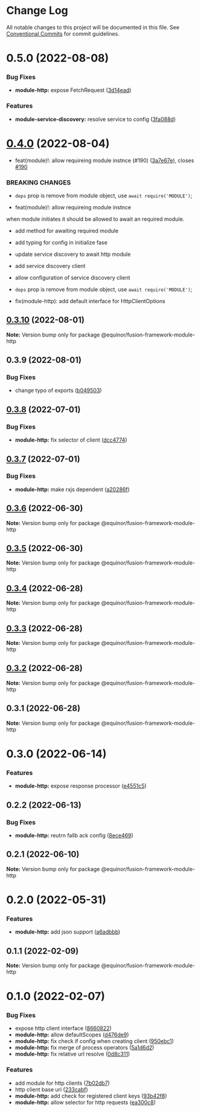 # Change Log

All notable changes to this project will be documented in this file.
See [Conventional Commits](https://conventionalcommits.org) for commit guidelines.

# 0.5.0 (2022-08-08)


### Bug Fixes

* **module-http:** expose FetchRequest ([3d14ead](https://github.com/equinor/fusion-framework/commit/3d14ead0d78b36db091c6645ff1b69101e1f911f))


### Features

* **module-service-discovery:** resolve service to config ([3fa088d](https://github.com/equinor/fusion-framework/commit/3fa088d2ced8136447df6949928f1af9fc83407a))





# [0.4.0](https://github.com/equinor/fusion-framework/compare/@equinor/fusion-framework-module-http@0.3.10...@equinor/fusion-framework-module-http@0.4.0) (2022-08-04)


* feat(module)!: allow requireing module instnce (#190) ([3a7e67e](https://github.com/equinor/fusion-framework/commit/3a7e67e9accb5185100325c92d5850a44626e498)), closes [#190](https://github.com/equinor/fusion-framework/issues/190)


### BREAKING CHANGES

* `deps` prop is remove from module object, use `await require('MODULE')`;

* feat(module)!: allow requireing module instnce

when module initiates it should be allowed to await an required module.

- add method for awaiting required module
- add typing for config in initialize fase

- update service discovery to await http module
- add service discovery client
- allow configuration of service discovery client
* `deps` prop is remove from module object, use `await require('MODULE')`;

* fix(module-http): add default interface for HttpClientOptions





## [0.3.10](https://github.com/equinor/fusion-framework/compare/@equinor/fusion-framework-module-http@0.3.9...@equinor/fusion-framework-module-http@0.3.10) (2022-08-01)

**Note:** Version bump only for package @equinor/fusion-framework-module-http





## 0.3.9 (2022-08-01)


### Bug Fixes

* change typo of exports ([b049503](https://github.com/equinor/fusion-framework/commit/b049503511fb1b37b920b00aed1468ed8385a67e))





## [0.3.8](https://github.com/equinor/fusion-framework/compare/@equinor/fusion-framework-module-http@0.3.7...@equinor/fusion-framework-module-http@0.3.8) (2022-07-01)


### Bug Fixes

* **module-http:** fix selector of client ([dcc4774](https://github.com/equinor/fusion-framework/commit/dcc477489b51aa988a97494ff553eee34404469d))





## [0.3.7](https://github.com/equinor/fusion-framework/compare/@equinor/fusion-framework-module-http@0.3.6...@equinor/fusion-framework-module-http@0.3.7) (2022-07-01)


### Bug Fixes

* **module-http:** make rxjs dependent ([a20286f](https://github.com/equinor/fusion-framework/commit/a20286f950ff10c84605c025354cb05280c7455a))





## [0.3.6](https://github.com/equinor/fusion-framework/compare/@equinor/fusion-framework-module-http@0.3.5...@equinor/fusion-framework-module-http@0.3.6) (2022-06-30)

**Note:** Version bump only for package @equinor/fusion-framework-module-http





## [0.3.5](https://github.com/equinor/fusion-framework/compare/@equinor/fusion-framework-module-http@0.3.4...@equinor/fusion-framework-module-http@0.3.5) (2022-06-30)

**Note:** Version bump only for package @equinor/fusion-framework-module-http





## [0.3.4](https://github.com/equinor/fusion-framework/compare/@equinor/fusion-framework-module-http@0.3.3...@equinor/fusion-framework-module-http@0.3.4) (2022-06-28)

**Note:** Version bump only for package @equinor/fusion-framework-module-http





## [0.3.3](https://github.com/equinor/fusion-framework/compare/@equinor/fusion-framework-module-http@0.3.2...@equinor/fusion-framework-module-http@0.3.3) (2022-06-28)

**Note:** Version bump only for package @equinor/fusion-framework-module-http





## [0.3.2](https://github.com/equinor/fusion-framework/compare/@equinor/fusion-framework-module-http@0.3.1...@equinor/fusion-framework-module-http@0.3.2) (2022-06-28)

**Note:** Version bump only for package @equinor/fusion-framework-module-http





## 0.3.1 (2022-06-28)

**Note:** Version bump only for package @equinor/fusion-framework-module-http





# 0.3.0 (2022-06-14)


### Features

* **module-http:** expose response processor ([e4551c5](https://github.com/equinor/fusion-framework/commit/e4551c549654ef25f33eef72ebc2fcc02ab552a2))





## 0.2.2 (2022-06-13)


### Bug Fixes

* **module-http:** reutrn fallb ack config ([8ece469](https://github.com/equinor/fusion-framework/commit/8ece469e99bd64c10a7697d49fdcc5d396737ac8))





## 0.2.1 (2022-06-10)

**Note:** Version bump only for package @equinor/fusion-framework-module-http





# 0.2.0 (2022-05-31)


### Features

* **module-http:** add json support ([a6adbbb](https://github.com/equinor/fusion-framework/commit/a6adbbb36ca1391f8813be6141ef963031098764))





## 0.1.1 (2022-02-09)

**Note:** Version bump only for package @equinor/fusion-framework-module-http





# 0.1.0 (2022-02-07)


### Bug Fixes

* expose http client interface ([8660822](https://github.com/equinor/fusion-framework/commit/8660822b669e549bd454aa8a6a0adcaeb5e7917f))
* **module-http:** allow defaultScopes ([d476de9](https://github.com/equinor/fusion-framework/commit/d476de99e6289e60684f02bcd7b669e23f3789bb))
* **module-http:** fix check if config when creating client ([950ebc1](https://github.com/equinor/fusion-framework/commit/950ebc18f8f35bb7e6f97d6a98bd91d87616a94e))
* **module-http:** fix merge of process operators ([5a1d6d2](https://github.com/equinor/fusion-framework/commit/5a1d6d2942475c61c994f4ec26812c949cabbdf1))
* **module-http:** fix relative url resolve ([0d8c311](https://github.com/equinor/fusion-framework/commit/0d8c311c66b52eec22d465e0db57fa003506ab0c))


### Features

* add module for http clients ([7b02db7](https://github.com/equinor/fusion-framework/commit/7b02db7c2e34b97659bc72af7b5b31307cf55e5f))
* http client base uri ([233cabf](https://github.com/equinor/fusion-framework/commit/233cabfea0f2b07955670e553472427ec27a3aa0))
* **module-http:** add check for registered client keys ([93b42f8](https://github.com/equinor/fusion-framework/commit/93b42f88ad092e24fe4f1a216394893128d35734))
* **module-http:** allow selector for http requests ([ea300c8](https://github.com/equinor/fusion-framework/commit/ea300c8ad5555e4514b35ac43a4c8494461afd91))
